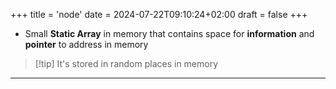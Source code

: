 +++
title = 'node'
date = 2024-07-22T09:10:24+02:00
draft = false
+++

- Small **Static Array** in memory that contains space for **information** and **pointer** to address in memory 

>[!tip] It's stored in random places in memory

---

